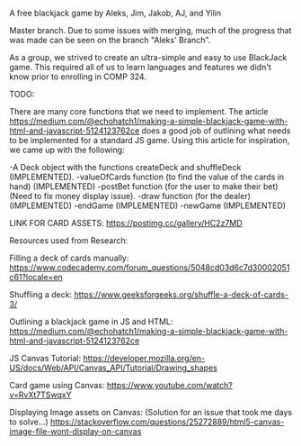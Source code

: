 
A free blackjack game by Aleks, Jim, Jakob, AJ, and Yilin

Master branch. Due to some issues with merging, much of the progress that was made can be seen on the branch "Aleks' Branch". 

As a group, we strived to create an ultra-simple and easy to use BlackJack game. This required all of us to learn languages and features we didn't know prior to enrolling in COMP 324. 

TODO:

There are many core functions that we need to implement. The article https://medium.com/@echohatch1/making-a-simple-blackjack-game-with-html-and-javascript-5124123762ce does a good job of outlining what needs to be implemented for a standard JS game. Using this article for inspiration, we came up with the following:

-A Deck object with the functions createDeck and shuffleDeck (IMPLEMENTED).
-valueOfCards function (to find the value of the cards in hand) (IMPLEMENTED)
-postBet function (for the user to make their bet) (Need to fix money display issue). 
-draw function (for the dealer) (IMPLEMENTED)
-endGame (IMPLEMENTED)
-newGame (IMPLEMENTED)

LINK FOR CARD ASSETS:
https://postimg.cc/gallery/HC2z7MD

Resources used from Research:

Filling a deck of cards manually:
https://www.codecademy.com/forum_questions/5048cd03d6c7d30002051c61?locale=en

Shuffling a deck:
https://www.geeksforgeeks.org/shuffle-a-deck-of-cards-3/

Outlining a blackjack game in JS and HTML:
https://medium.com/@echohatch1/making-a-simple-blackjack-game-with-html-and-javascript-5124123762ce

JS Canvas Tutorial:
https://developer.mozilla.org/en-US/docs/Web/API/Canvas_API/Tutorial/Drawing_shapes

Card game using Canvas:
https://www.youtube.com/watch?v=RvXt7TSwqxY

Displaying Image assets on Canvas: (Solution for an issue that took me days to solve...)
https://stackoverflow.com/questions/25272889/html5-canvas-image-file-wont-display-on-canvas

